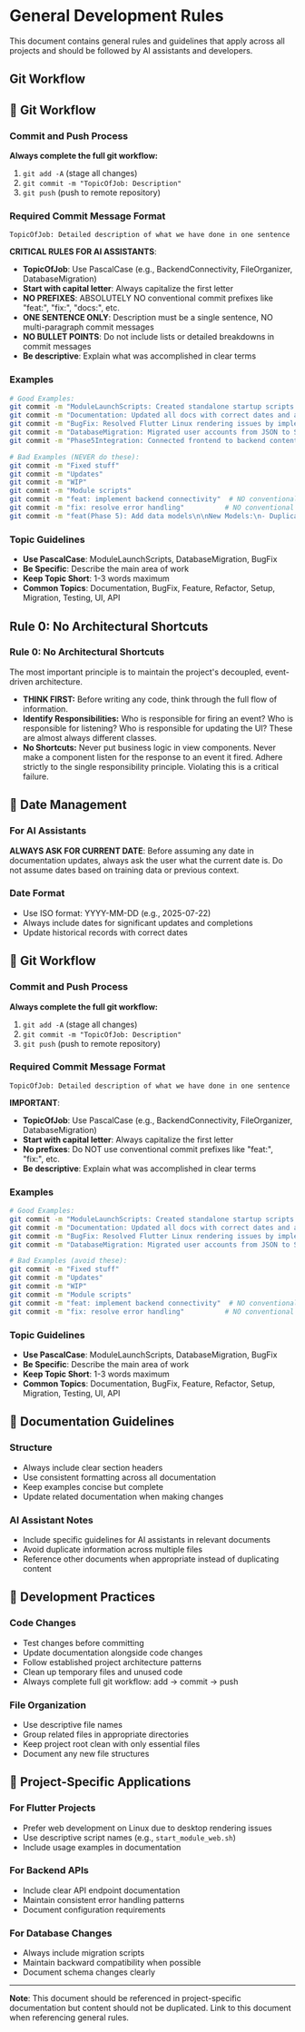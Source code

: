 # General Development Rules

This document contains general rules and guidelines that apply across all projects and should be followed by AI assistants and developers.

## Git Workflow

## 💬 Git Workflow

### Commit and Push Process
**Always complete the full git workflow:**
1. `git add -A` (stage all changes)
2. `git commit -m "TopicOfJob: Description"`
3. `git push` (push to remote repository)

### Required Commit Message Format
```
TopicOfJob: Detailed description of what we have done in one sentence
```

**CRITICAL RULES FOR AI ASSISTANTS**: 
- **TopicOfJob**: Use PascalCase (e.g., BackendConnectivity, FileOrganizer, DatabaseMigration)
- **Start with capital letter**: Always capitalize the first letter
- **NO PREFIXES**: ABSOLUTELY NO conventional commit prefixes like "feat:", "fix:", "docs:", etc.
- **ONE SENTENCE ONLY**: Description must be a single sentence, NO multi-paragraph commit messages
- **NO BULLET POINTS**: Do not include lists or detailed breakdowns in commit messages
- **Be descriptive**: Explain what was accomplished in clear terms

### Examples
```bash
# Good Examples:
git commit -m "ModuleLaunchScripts: Created standalone startup scripts for File Organizer and Financial Manager with conditional back button removal"
git commit -m "Documentation: Updated all docs with correct dates and added AI assistant guidelines"
git commit -m "BugFix: Resolved Flutter Linux rendering issues by implementing web-based development workflow"
git commit -m "DatabaseMigration: Migrated user accounts from JSON to SQLite with backward compatibility"
git commit -m "Phase5Integration: Connected frontend to backend content analysis with AdvancedAIService implementation"

# Bad Examples (NEVER do these):
git commit -m "Fixed stuff"
git commit -m "Updates"
git commit -m "WIP"
git commit -m "Module scripts"
git commit -m "feat: implement backend connectivity"  # NO conventional commit prefixes
git commit -m "fix: resolve error handling"          # NO conventional commit prefixes
git commit -m "feat(Phase 5): Add data models\n\nNew Models:\n- DuplicateDetection\n- ContentMetadata"  # NO multi-paragraph messages
```

### Topic Guidelines
- **Use PascalCase**: ModuleLaunchScripts, DatabaseMigration, BugFix
- **Be Specific**: Describe the main area of work
- **Keep Topic Short**: 1-3 words maximum
- **Common Topics**: Documentation, BugFix, Feature, Refactor, Setup, Migration, Testing, UI, API

## Rule 0: No Architectural Shortcuts


### Rule 0: No Architectural Shortcuts
The most important principle is to maintain the project's decoupled, event-driven architecture.
- **THINK FIRST:** Before writing any code, think through the full flow of information.
- **Identify Responsibilities:** Who is responsible for firing an event? Who is responsible for listening? Who is responsible for updating the UI? These are almost always different classes.
- **No Shortcuts:** Never put business logic in view components. Never make a component listen for the response to an event it fired. Adhere strictly to the single responsibility principle. Violating this is a critical failure.


## 📅 Date Management

### For AI Assistants
**ALWAYS ASK FOR CURRENT DATE**: Before assuming any date in documentation updates, always ask the user what the current date is. Do not assume dates based on training data or previous context.

### Date Format
- Use ISO format: YYYY-MM-DD (e.g., 2025-07-22)
- Always include dates for significant updates and completions
- Update historical records with correct dates

## 💬 Git Workflow

### Commit and Push Process
**Always complete the full git workflow:**
1. `git add -A` (stage all changes)
2. `git commit -m "TopicOfJob: Description"`
3. `git push` (push to remote repository)

### Required Commit Message Format
```
TopicOfJob: Detailed description of what we have done in one sentence
```

**IMPORTANT**: 
- **TopicOfJob**: Use PascalCase (e.g., BackendConnectivity, FileOrganizer, DatabaseMigration)
- **Start with capital letter**: Always capitalize the first letter
- **No prefixes**: Do NOT use conventional commit prefixes like "feat:", "fix:", etc.
- **Be descriptive**: Explain what was accomplished in clear terms

### Examples
```bash
# Good Examples:
git commit -m "ModuleLaunchScripts: Created standalone startup scripts for File Organizer and Financial Manager with conditional back button removal"
git commit -m "Documentation: Updated all docs with correct dates and added AI assistant guidelines"
git commit -m "BugFix: Resolved Flutter Linux rendering issues by implementing web-based development workflow"
git commit -m "DatabaseMigration: Migrated user accounts from JSON to SQLite with backward compatibility"

# Bad Examples (avoid these):
git commit -m "Fixed stuff"
git commit -m "Updates"
git commit -m "WIP"
git commit -m "Module scripts"
git commit -m "feat: implement backend connectivity"  # NO conventional commit prefixes
git commit -m "fix: resolve error handling"          # NO conventional commit prefixes
```

### Topic Guidelines
- **Use PascalCase**: ModuleLaunchScripts, DatabaseMigration, BugFix
- **Be Specific**: Describe the main area of work
- **Keep Topic Short**: 1-3 words maximum
- **Common Topics**: Documentation, BugFix, Feature, Refactor, Setup, Migration, Testing, UI, API

## 📝 Documentation Guidelines

### Structure
- Always include clear section headers
- Use consistent formatting across all documentation
- Keep examples concise but complete
- Update related documentation when making changes

### AI Assistant Notes
- Include specific guidelines for AI assistants in relevant documents
- Avoid duplicate information across multiple files
- Reference other documents when appropriate instead of duplicating content

## 🔧 Development Practices

### Code Changes
- Test changes before committing
- Update documentation alongside code changes
- Follow established project architecture patterns
- Clean up temporary files and unused code
- Always complete full git workflow: add → commit → push

### File Organization
- Use descriptive file names
- Group related files in appropriate directories
- Keep project root clean with only essential files
- Document any new file structures

## 🚀 Project-Specific Applications

### For Flutter Projects
- Prefer web development on Linux due to desktop rendering issues
- Use descriptive script names (e.g., `start_module_web.sh`)
- Include usage examples in documentation

### For Backend APIs
- Include clear API endpoint documentation
- Maintain consistent error handling patterns
- Document configuration requirements

### For Database Changes
- Always include migration scripts
- Maintain backward compatibility when possible
- Document schema changes clearly

---

**Note**: This document should be referenced in project-specific documentation but content should not be duplicated. Link to this document when referencing general rules.

<!-- Last updated: 2025-10-12 22:19 - Reason: User feedback: AI was writing verbose multi-paragraph commit messages instead of following the one-sentence format with NO conventional commit prefixes -->
